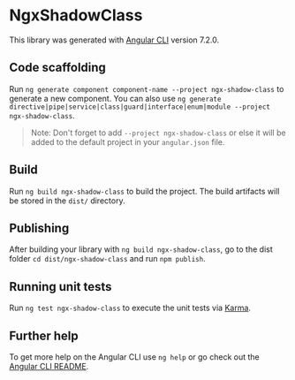 # NgxShadowClass

This library was generated with [Angular CLI](https://github.com/angular/angular-cli) version 7.2.0.

## Code scaffolding

Run `ng generate component component-name --project ngx-shadow-class` to generate a new component. You can also use `ng generate directive|pipe|service|class|guard|interface|enum|module --project ngx-shadow-class`.
> Note: Don't forget to add `--project ngx-shadow-class` or else it will be added to the default project in your `angular.json` file. 

## Build

Run `ng build ngx-shadow-class` to build the project. The build artifacts will be stored in the `dist/` directory.

## Publishing

After building your library with `ng build ngx-shadow-class`, go to the dist folder `cd dist/ngx-shadow-class` and run `npm publish`.

## Running unit tests

Run `ng test ngx-shadow-class` to execute the unit tests via [Karma](https://karma-runner.github.io).

## Further help

To get more help on the Angular CLI use `ng help` or go check out the [Angular CLI README](https://github.com/angular/angular-cli/blob/master/README.md).
